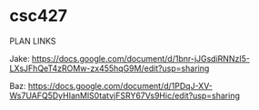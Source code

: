 # csc427

PLAN LINKS

Jake:
https://docs.google.com/document/d/1bnr-jJGsdiRNNzI5-LXsJFhQeT4zROMw-zx455hqG9M/edit?usp=sharing

Baz:
https://docs.google.com/document/d/1PDqJ-XV-Ws7UAFQ5DyHIanMlS0tatvjFSRY67Vs9Hic/edit?usp=sharing
